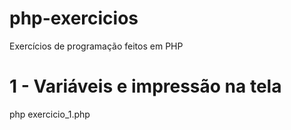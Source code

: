 # php-exercicios

Exercícios de programação feitos em PHP


# 1 - Variáveis e impressão na tela
php exercicio_1.php


